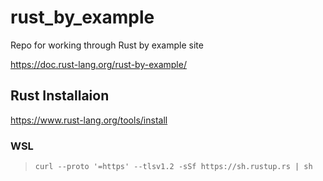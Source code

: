 # rust_by_example
Repo for working through Rust by example site

https://doc.rust-lang.org/rust-by-example/

## Rust Installaion

https://www.rust-lang.org/tools/install

### WSL

>`curl --proto '=https' --tlsv1.2 -sSf https://sh.rustup.rs | sh`
